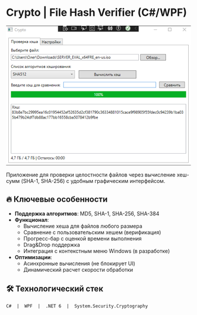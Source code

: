 # Crypto | File Hash Verifier (C#/WPF)

![App Screenshot](/screenshots/Crypto(App_Screenshot).png)

Приложение для проверки целостности файлов через вычисление хеш-сумм (SHA-1, SHA-256) с удобным графическим интерфейсом.

## 🔥 Ключевые особенности
- **Поддержка алгоритмов**: MD5, SHA-1, SHA-256, SHA-384
- **Функционал**:
  - Вычисление хеша для файлов любого размера
  - Сравнение с пользовательским хешем (верификация)
  - Прогресс-бар с оценкой времени выполнения
  - Drag&Drop поддержка
  - Интеграция с контекстным меню Windows (в разработке)
- **Оптимизации**:
  - Асинхронные вычисления (не блокирует UI)
  - Динамический расчет скорости обработки

## 🛠 Технологический стек
```text
C#  |  WPF  |  .NET 6  |  System.Security.Cryptography
